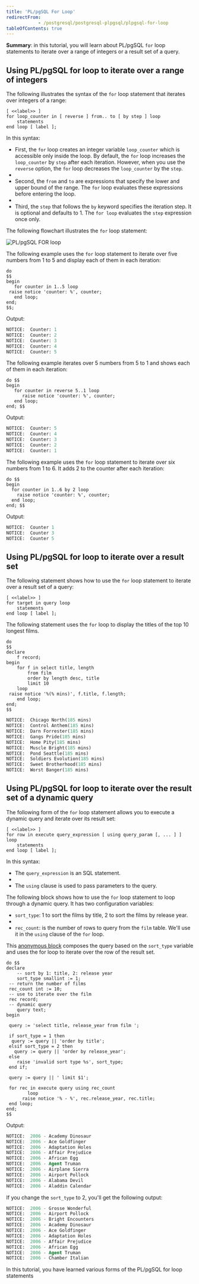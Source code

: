 ```yaml
---
title: 'PL/pgSQL For Loop'
redirectFrom: 
            - /postgresql/postgresql-plpgsql/plpgsql-for-loop
tableOfContents: true
---
```



**Summary**: in this tutorial, you will learn about PL/pgSQL `for` loop statements to iterate over a range of integers or a result set of a query.

## Using PL/pgSQL for loop to iterate over a range of integers

The following illustrates the syntax of the `for` loop statement that iterates over integers of a range:

```
[ <<label>> ]
for loop_counter in [ reverse ] from.. to [ by step ] loop
    statements
end loop [ label ];
```

In this syntax:

- First, the `for` loop creates an integer variable `loop_counter` which is accessible only inside the loop. By default, the `for` loop increases the `loop_counter` by `step` after each iteration. However, when you use the `reverse` option, the `for` loop decreases the `loop_counter` by the `step`.
-
- Second, the `from` and `to` are expressions that specify the lower and upper bound of the range. The `for` loop evaluates these expressions before entering the loop.
-
- Third, the `step` that follows the `by` keyword specifies the iteration step. It is optional and defaults to 1. The `for loop` evaluates the `step` expression once only.

The following flowchart illustrates the `for` loop statement:

![PL/pgSQL FOR loop](/postgresqltutorial_data/plpgsql-FOR-loop.png)

The following example uses the `for` loop statement to iterate over five numbers from 1 to 5 and display each of them in each iteration:

```
do
$$
begin
   for counter in 1..5 loop
 raise notice 'counter: %', counter;
   end loop;
end;
$$;
```

Output:

```sql
NOTICE:  Counter: 1
NOTICE:  Counter: 2
NOTICE:  Counter: 3
NOTICE:  Counter: 4
NOTICE:  Counter: 5
```

The following example iterates over 5 numbers from 5 to 1 and shows each of them in each iteration:

```
do $$
begin
   for counter in reverse 5..1 loop
      raise notice 'counter: %', counter;
   end loop;
end; $$
```

Output:

```sql
NOTICE:  Counter: 5
NOTICE:  Counter: 4
NOTICE:  Counter: 3
NOTICE:  Counter: 2
NOTICE:  Counter: 1
```

The following example uses the `for` loop statement to iterate over six numbers from 1 to 6. It adds 2 to the counter after each iteration:

```
do $$
begin
  for counter in 1..6 by 2 loop
    raise notice 'counter: %', counter;
  end loop;
end; $$
```

Output:

```sql
NOTICE:  Counter 1
NOTICE:  Counter 3
NOTICE:  Counter 5
```

## Using PL/pgSQL for loop to iterate over a result set

The following statement shows how to use the `for` loop statement to iterate over a result set of a query:

```
[ <<label>> ]
for target in query loop
    statements
end loop [ label ];
```

The following statement uses the `for` loop to display the titles of the top 10 longest films.

```
do
$$
declare
    f record;
begin
    for f in select title, length
        from film
        order by length desc, title
        limit 10
    loop
 raise notice '%(% mins)', f.title, f.length;
    end loop;
end;
$$
```

```sql
NOTICE:  Chicago North(185 mins)
NOTICE:  Control Anthem(185 mins)
NOTICE:  Darn Forrester(185 mins)
NOTICE:  Gangs Pride(185 mins)
NOTICE:  Home Pity(185 mins)
NOTICE:  Muscle Bright(185 mins)
NOTICE:  Pond Seattle(185 mins)
NOTICE:  Soldiers Evolution(185 mins)
NOTICE:  Sweet Brotherhood(185 mins)
NOTICE:  Worst Banger(185 mins)
```

## Using PL/pgSQL for loop to iterate over the result set of a dynamic query

The following form of the `for` loop statement allows you to execute a dynamic query and iterate over its result set:

```
[ <<label>> ]
for row in execute query_expression [ using query_param [, ... ] ]
loop
    statements
end loop [ label ];
```

In this syntax:

- The `query_expression` is an SQL statement.
-
- The `using` clause is used to pass parameters to the query.

The following block shows how to use the `for` loop statement to loop through a dynamic query. It has two configuration variables:

- `sort_type`: 1 to sort the films by title, 2 to sort the films by release year.
-
- `rec_count`: is the number of rows to query from the `film` table. We'll use it in the `using` clause of the `for` loop.

This [anonymous block](/postgresql/postgresql-plpgsql/plpgsql-block-structure) composes the query based on the `sort_type` variable and uses the for loop to iterate over the row of the result set.

```
do $$
declare
    -- sort by 1: title, 2: release year
    sort_type smallint := 1;
 -- return the number of films
 rec_count int := 10;
 -- use to iterate over the film
 rec record;
 -- dynamic query
    query text;
begin

 query := 'select title, release_year from film ';

 if sort_type = 1 then
  query := query || 'order by title';
 elsif sort_type = 2 then
   query := query || 'order by release_year';
 else
    raise 'invalid sort type %s', sort_type;
 end if;

 query := query || ' limit $1';

 for rec in execute query using rec_count
        loop
      raise notice '% - %', rec.release_year, rec.title;
 end loop;
end;
$$
```

Output:

```sql
NOTICE:  2006 - Academy Dinosaur
NOTICE:  2006 - Ace Goldfinger
NOTICE:  2006 - Adaptation Holes
NOTICE:  2006 - Affair Prejudice
NOTICE:  2006 - African Egg
NOTICE:  2006 - Agent Truman
NOTICE:  2006 - Airplane Sierra
NOTICE:  2006 - Airport Pollock
NOTICE:  2006 - Alabama Devil
NOTICE:  2006 - Aladdin Calendar
```

If you change the `sort_type` to 2, you'll get the following output:

```sql
NOTICE:  2006 - Grosse Wonderful
NOTICE:  2006 - Airport Pollock
NOTICE:  2006 - Bright Encounters
NOTICE:  2006 - Academy Dinosaur
NOTICE:  2006 - Ace Goldfinger
NOTICE:  2006 - Adaptation Holes
NOTICE:  2006 - Affair Prejudice
NOTICE:  2006 - African Egg
NOTICE:  2006 - Agent Truman
NOTICE:  2006 - Chamber Italian
```

In this tutorial, you have learned various forms of the PL/pgSQL for loop statements
